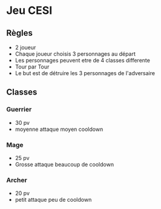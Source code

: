 
# Jeu CESI

## Règles
* 2 joueur
* Chaque joueur choisis 3 personnages au départ
* Les personnages peuvent etre de 4 classes differente
* Tour par Tour
* Le but est de détruire les 3 personnages de l'adversaire

## Classes 
### Guerrier
 * 30 pv 
* moyenne attaque moyen cooldown

### Mage 
 * 25 pv 
 * Grosse attaque beaucoup de cooldown


 ### Archer
 * 20 pv
 * petit attaque peu de cooldown

